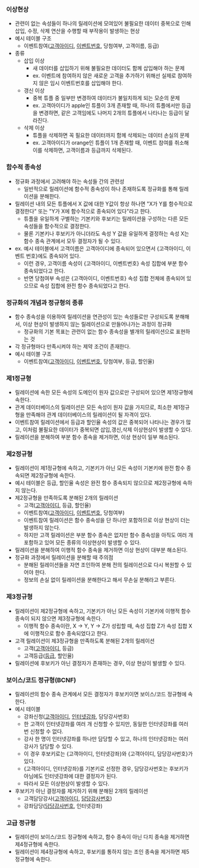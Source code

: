 ### 이상현상
- 관련이 없는 속성들이 하나의 릴레이션에 모여있어 불필요한 데이터 중복으로 인해 삽입, 수정, 삭제 연산을 수행할 때 부작용이 발생하는 현상
- 예시 테이블 구조
  - 이벤트참여(<u>고객아이디</u>, <u>이벤트번호</u>, 당첨여부, 고객이름, 등급)
- 종류
  - 삽입 이상
    - 새 데이터를 삽입하기 위해 불필요한 데이터도 함께 삽입해야 하는 문제
    - ex. 이벤트에 참여하지 않은 새로운 고객을 추가하기 위해선 실제로 참여하지 않은 임시 이벤트번호를 삽입해야 한다. 
  - 갱신 이상
    - 중복 튜플 중 일부만 변경하여 데이터가 불일치하게 되는 모순의 문제 
    - ex. 고객아이디가 apple인 튜플이 3개 존재할 때, 하나의 튜플에서만 등급을 변경하면, 같은 고객임에도 나머지 2개의 튜플에서 나타나는 등급이 달라진다.
  - 삭제 이상
    - 튜플을 삭제하면 꼭 필요한 데이터까지 함께 삭제되는 데이터 손실의 문제
    - ex. 고객아이디가 orange인 튜플이 1개 존재할 때, 이벤트 참여를 취소해 이를 삭제하면, 고객이름과 등급까지 삭제된다.

### 함수적 종속성
- 정규화 과정에서 고려해야 하는 속성들 간의 관련성
  - 일반적으로 릴레이션에 함수적 종속성이 하나 존재하도록 정규화를 통해 릴레이션을 분해한다.
- 릴레이션 내의 모든 튜플에서 X 값에 대한 Y값이 항상 하나면 "X가 Y를 함수적으로 결정한다" 또는 "Y가 X에 함수적으로 종속되어 있다"라고 한다.
  - 튜플을 유일하게 구별하는 기본키와 후보키는 릴레이션을 구성하는 다른 모든 속성들을 함수적으로 결정한다.
  - 물론 기본키나 후보키가 아니더라도 속성 Y 값을 유일하게 결정하는 속성 X는 함수 종속 관계에서 모두 결정자가 될 수 있다.
- ex. 예시 테이블에서 고객이름은 고객아이디에 종속되어 있으면서 {고객아이디, 이벤트 번호}에도 종속되어 있다.
  - 이런 경우, 고객이름 속성이 {고객아이디, 이벤트번호} 속성 집합에 부분 함수 종속되었다고 한다.
  - 반면 당첨여부 속성은 {고객아이디, 이벤트번호} 속성 집합 전체에 종속되어 있으므로 속성 집합에 완전 함수 종속되었다고 한다.

### 정규화의 개념과 정규형의 종류
- 함수 종속성을 이용하여 릴레이션을 연관성이 있는 속성들로만 구성되도록 분해해서, 이상 현상이 발생하지 않는 릴레이션으로 만들어나가는 과정이 정규화
  - 정규화의 기본 목표는 관련이 없는 함수 종속성을 별개의 릴레이션으로 표현하는 것
- 각 정규형마다 만족시켜야 하는 제약 조건이 존재한다.
- 예시 테이블 구조
  - 이벤트참여(<u>고객아이디</u>, <u>이벤트번호</u>, 당첨여부, 등급, 할인율)

### 제1정규형
- 릴레이션에 속한 모든 속성의 도메인이 원자 값으로만 구성되어 있으면 제1정규형에 속한다.
- 관계 데이터베이스의 릴레이션은 모든 속성이 원자 값을 가지므로, 최소한 제1정규형을 만족해야 관계 데이터베이스의 릴레이션이 될 자격이 있다.
- 이벤트참여 릴레이션에서 등급과 할인율 속성의 값은 중복되어 나타나는 경우가 많고, 이처럼 불필요한 데이터가 중복되면 삽입,갱신,삭제 이상현상이 발생할 수 있다.
- 릴레이션을 분해하여 부분 함수 종속을 제거하면, 이상 현상이 일부 해소된다.

### 제2정규형
- 릴레이션이 제1정규형에 속하고, 기본키가 아닌 모든 속성이 기본키에 완전 함수 종속되면 제2정규형에 속한다.
- 예시 테이블은 등급, 할인율 속성은 완전 함수 종속되지 않으므로 제2정규형에 속하지 않는다.
- 제2정규형을 만족하도록 분해된 2개의 릴레이션
  - 고객(<u>고객아이디</u>, 등급, 할인율)
  - 이벤트참여(<u>고객아이디</u>, <u>이벤트번호</u>, 당첨여부)
  - 이벤트참여 릴레이션은 함수 종속성을 단 하나만 포함하므로 이상 현상이 더는 발생하지 않는다.
  - 하지만 고객 릴레이션은 부분 함수 종속은 없지만 함수 종속성을 아직도 여러 개 포함하고 있어 모든 종류의 이상현상이 발생할 수 있다.
- 릴레이션을 분해하여 이행적 함수 종속을 제거하면 이상 현상이 대부분 해소된다.
- 정규화 과정에서 릴레이션을 분해할 때 주의점
  - 분해된 릴레이션들을 자연 조인하여 분해 전의 릴레이션으로 다시 복원할 수 있어야 한다.
  - 정보의 손실 없이 릴레이션을 분해한다고 해서 무손실 분해라고 부른다.

### 제3정규형
- 릴레이션이 제2정규형에 속하고, 기본키가 아닌 모든 속성이 기본키에 이행적 함수 종속이 되지 않으면 제3정규형에 속한다.
  - 이행적 함수 종속이란, X -> Y, Y -> Z가 성립할 때, 속성 집합 Z가 속성 집합 X에 이행적으로 함수 종속되었다고 한다.
- 고객 릴레이션이 제3정규형을 만족하도록 분해된 2개의 릴레이션
  - 고객(<u>고객아이디</u>, 등급)
  - 고객등급(<u>등급</u>, 할인율)
- 릴레이션에 후보키가 아닌 결정자가 존재하는 경우, 이상 현상이 발생할 수 있다.

### 보이스/코드 정규형(BCNF)
- 릴레이션의 함수 종속 관계에서 모든 결정자가 후보키이면 보이스/코드 정규형에 속한다.
- 예시 테이블
  - 강좌신청(<u>고객아이디</u>, <u>인터넷강좌</u>, 담당강사번호)
  - 한 고객이 인터넷강좌를 여러 개 신청할 수 있지만, 동일한 인터넷강좌를 여러 번 신청할 수 없다.
  - 강사 한 명이 인터넷강좌를 하나만 담당할 수 있고, 하나의 인터넷강좌는 여러 강사가 담당할 수 있다.
  - 이 경우 후보키로는 {고객아이디, 인터넷강좌}와 {고객아이디, 담당강사번호}가 있다.
  - {고객아이디, 인터넷강좌}를 기본키로 선정한 경우, 담당강사번호는 후보키가 아님에도 인터넷강좌에 대한 결정자가 된다.
  - 따라서 모든 이상현상이 발생할 수 있다.
- 후보키가 아닌 결정자를 제거하기 위해 분해된 2개의 릴레이션
  - 고객담당강사(<u>고객아이디</u>, <u>담당강사번호</u>)
  - 강좌담당(<u>담당강사번호</u>, 인터넷강좌)

### 고급 정규형
- 릴레이션이 보이스/코드 정규형에 속하고, 함수 종속이 아닌 다치 종속을 제거하면 제4정규형에 속한다.
- 릴레이션이 제4정규형에 속하고, 후보키를 통하지 않는 조인 종속을 제거하면 제5정규형에 속한다.
